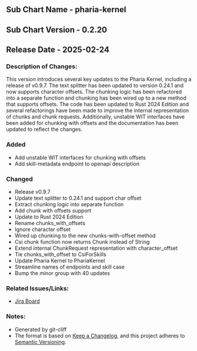 ## Sub Chart Name - pharia-kernel
## Sub Chart Version - 0.2.20
## Release Date - 2025-02-24

### Description of Changes:

This version introduces several key updates to the Pharia Kernel, including a release of v0.9.7. The text splitter has been updated to version 0.24.1 and now supports character offsets. The chunking logic has been refactored into a separate function and chunking has been wired up to a new method that supports offsets. The code has been updated to Rust 2024 Edition and several refactorings have been made to improve the internal representation of chunks and chunk requests. Additionally, unstable WIT interfaces have been added for chunking with offsets and the documentation has been updated to reflect the changes.

### Added

- Add unstable WIT interfaces for chunking with offsets
- Add skill-metadata endpoint to openapi description

### Changed

- Release v0.9.7
- Update text splitter to 0.24.1 and support char offset
- Extract chunking logic into separate function
- Add chunk with offsets support
- Update to Rust 2024 Edition
- Rename chunks_with_offsets
- Ignore character offset
- Wired up chunking to the new chunks-with-offset method
- Csi chunk function now returns Chunk instead of String
- Extend internal ChunkRequest representation with character_offset
- Tie chunks_with_offset to CsiForSkills
- Update Pharia Kernel to PhariaKernel
- Streamline names of endpoints and skill case
- Bump the minor group with 40 updates

### Related Issues/Links:
- [Jira Board](https://aleph-alpha.atlassian.net/jira/software/projects/PK/boards/160)

### Notes:
- Generated by git-cliff
- The format is based on [Keep a Changelog](https://keepachangelog.com/en/1.0.0/),
and this project adheres to [Semantic Versioning](https://semver.org/spec/v2.0.0.html).
